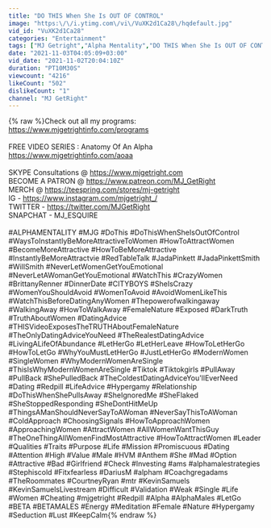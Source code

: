 ```yaml
---
title: "DO THIS When She Is OUT OF CONTROL"
image: "https:\/\/i.ytimg.com\/vi\/VuXK2d1Ca28\/hqdefault.jpg"
vid_id: "VuXK2d1Ca28"
categories: "Entertainment"
tags: ["MJ Getright","Alpha Mentality","DO THIS When She Is OUT OF CONTROL"]
date: "2021-11-03T04:05:09+03:00"
vid_date: "2021-11-02T20:04:10Z"
duration: "PT10M30S"
viewcount: "4216"
likeCount: "502"
dislikeCount: "1"
channel: "MJ GetRight"
---
```

{% raw %}Check out all my programs:<br /><a rel="nofollow" target="blank" href="https://www.mjgetrightinfo.com/programs">https://www.mjgetrightinfo.com/programs</a><br /><br />FREE VIDEO SERIES : Anatomy Of An Alpha<br /><a rel="nofollow" target="blank" href="https://www.mjgetrightinfo.com/aoaa">https://www.mjgetrightinfo.com/aoaa</a><br /><br />SKYPE Consultations @ <a rel="nofollow" target="blank" href="https://www.mjgetright.com">https://www.mjgetright.com</a><br />BECOME A PATRON @ <a rel="nofollow" target="blank" href="https://www.patreon.com/MJ_GetRight">https://www.patreon.com/MJ_GetRight</a><br />MERCH @ <a rel="nofollow" target="blank" href="https://teespring.com/stores/mj-getright">https://teespring.com/stores/mj-getright</a><br />IG - <a rel="nofollow" target="blank" href="https://www.instagram.com/mjgetright_/">https://www.instagram.com/mjgetright_/</a><br />TWITTER - <a rel="nofollow" target="blank" href="https://twitter.com/MJGetRight">https://twitter.com/MJGetRight</a><br />SNAPCHAT - MJ_ESQUIRE<br /><br />#ALPHAMENTALITY #MJG #DoThis #DoThisWhenSheIsOutOfControl #WaysToInstantlyBeMoreAttractiveToWomen #HowToAttractWomen #BecomeMoreAttractive #HowToBeMoreAttractive #InstantlyBeMoreAttractvie #RedTableTalk #JadaPinkett #JadaPinkettSmith #WillSmith #NeverLetWomenGetYouEmotional #NeverLetAWomanGetYouEmotional #WatchThis #CrazyWomen #BrittanyRenner #DinnerDate #CITYBOYS #SheIsCrazy #WomenYouShouldAvoid #WomenToAvoid #AvoidWomenLikeThis #WatchThisBeforeDatingAnyWomen #Thepowerofwalkingaway #WalkingAway #HowToWalkAway #FemaleNature #Exposed #DarkTruth #TruthAboutWomen #DatingAdvice #THISVideoExposesTheTRUTHAboutFemaleNature #TheOnlyDatingAdviceYouNeed #TheRealestDatingAdvice #LivingALifeOfAbundance #LetHerGo #LetHerLeave #HowToLetHerGo #HowToLetGo #WhyYouMustLetHerGo #JustLetHerGo #ModernWomen #SingleWomen #WhyModernWomenAreSingle #ThisIsWhyModernWomenAreSingle #Tiktok #Tiktokgirls #PullAway #PullBack #ShePulledBack #TheColdestDatingAdviceYou'llEverNeed #Dating #Redpill #LifeAdvice #Hypergamy #Relationship #DoThisWhenShePullsAway #SheIgnoredMe #SheFlaked #SheStoppedResponding #SheDontHitMeUp #ThingsAManShouldNeverSayToAWoman #NeverSayThisToAWoman #ColdApproach #ChoosingSignals #HowToApproachWomen #ApproachingWomen #AttractWomen #AllWomenWantThisGuy #TheOneThingAllWomenFindMostAttractive #HowToAttractWomen #Leader #Qualities #Traits #Purpose #Life #Mission #Promiscuous #Dating #Attention #High #Value #Male #HVM #Anthem #She #Mad #Option #Attractive #Bad #Girlfriend #Check #Investing #ams #alphamalestrategies #Stephiscold #Fitxfearless #DariusM #alpham #Coachgregadams #TheRoommates #CourtneyRyan #mtr #KevinSamuels #KevinSamuelsLivestream #Difficult #Validation #Weak #Single #Life #Women #Cheating #mjgetright #Redpill #Alpha #AlphaMales #LetGo #BETA #BETAMALES #Energy #Meditation #Female #Nature #Hypergamy #Seduction #Lust #KeepCalm{% endraw %}
